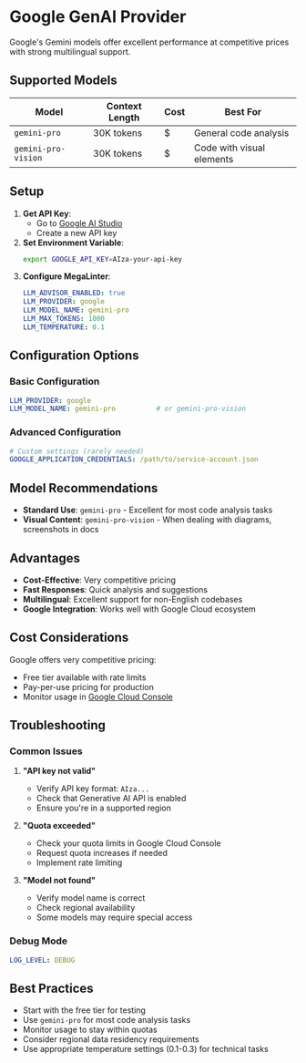 # Google GenAI Provider

Google's Gemini models offer excellent performance at competitive prices with strong multilingual support.

## Supported Models

| Model               | Context Length | Cost | Best For                  |
|---------------------|----------------|------|---------------------------|
| `gemini-pro`        | 30K tokens     | $    | General code analysis     |
| `gemini-pro-vision` | 30K tokens     | $    | Code with visual elements |

## Setup

1. **Get API Key**:
   - Go to [Google AI Studio](https://makersuite.google.com/app/apikey)
   - Create a new API key
2. **Set Environment Variable**:
   ```bash
   export GOOGLE_API_KEY=AIza-your-api-key
   ```
3. **Configure MegaLinter**:
   ```yaml
   LLM_ADVISOR_ENABLED: true
   LLM_PROVIDER: google
   LLM_MODEL_NAME: gemini-pro
   LLM_MAX_TOKENS: 1000
   LLM_TEMPERATURE: 0.1
   ```

## Configuration Options

### Basic Configuration

```yaml
LLM_PROVIDER: google
LLM_MODEL_NAME: gemini-pro          # or gemini-pro-vision
```

### Advanced Configuration

```yaml
# Custom settings (rarely needed)
GOOGLE_APPLICATION_CREDENTIALS: /path/to/service-account.json
```

## Model Recommendations

- **Standard Use**: `gemini-pro` - Excellent for most code analysis tasks
- **Visual Content**: `gemini-pro-vision` - When dealing with diagrams, screenshots in docs

## Advantages

- **Cost-Effective**: Very competitive pricing
- **Fast Responses**: Quick analysis and suggestions
- **Multilingual**: Excellent support for non-English codebases
- **Google Integration**: Works well with Google Cloud ecosystem

## Cost Considerations

Google offers very competitive pricing:
- Free tier available with rate limits
- Pay-per-use pricing for production
- Monitor usage in [Google Cloud Console](https://console.cloud.google.com/)

## Troubleshooting

### Common Issues

1. **"API key not valid"**
   - Verify API key format: `AIza...`
   - Check that Generative AI API is enabled
   - Ensure you're in a supported region

2. **"Quota exceeded"**
   - Check your quota limits in Google Cloud Console
   - Request quota increases if needed
   - Implement rate limiting

3. **"Model not found"**
   - Verify model name is correct
   - Check regional availability
   - Some models may require special access

### Debug Mode

```yaml
LOG_LEVEL: DEBUG
```

## Best Practices

- Start with the free tier for testing
- Use `gemini-pro` for most code analysis tasks
- Monitor usage to stay within quotas
- Consider regional data residency requirements
- Use appropriate temperature settings (0.1-0.3) for technical tasks
